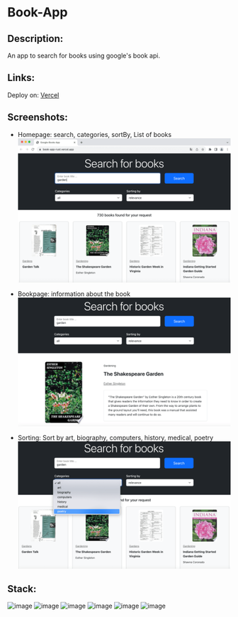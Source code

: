 # Book-App

## Description:

An app to search for books using google's book api.

## Links:

Deploy on: <a href="https://book-app-rust.vercel.app/">Vercel<a>

## Screenshots:

- Homepage: search, categories, sortBy, List of books
  ![Home-Page](/src/images/demo.home.png)

- Bookpage: information about the book
  ![Book-Page](/src/images/demo.book.png)

- Sorting: Sort by art, biography, computers, history, medical, poetry
  ![Sorting](/src/images/demo.sort.png)

## Stack:

![image](https://img.shields.io/badge/React-20232A?style=for-the-badge&logo=react&logoColor=61DAFB)
![image](https://img.shields.io/badge/Redux-593D88?style=for-the-badge&logo=redux&logoColor=white)
![image](https://img.shields.io/badge/React_Router-CA4245?style=for-the-badge&logo=react-router&logoColor=white)
![image](https://img.shields.io/badge/Bootstrap-563D7C?style=for-the-badge&logo=bootstrap&logoColor=white)
![image](https://img.shields.io/badge/JavaScript-323330?style=for-the-badge&logo=javascript&logoColor=F7DF1E)
![image](https://img.shields.io/badge/axios-671ddf?&style=for-the-badge&logo=axios&logoColor=white)
